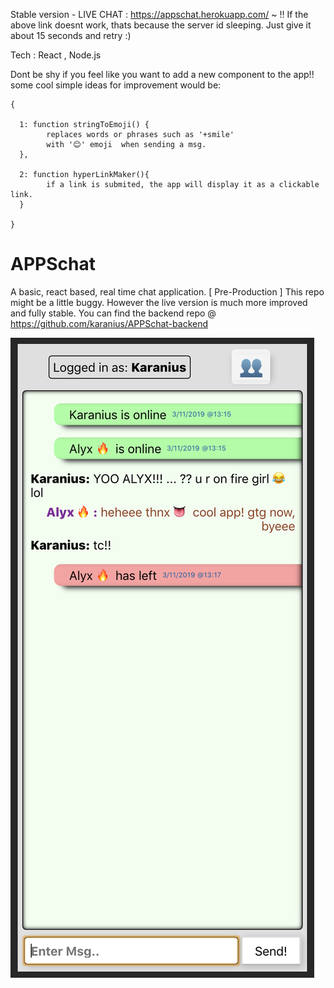 Stable version - LIVE CHAT :  https://appschat.herokuapp.com/ 
~ !! If the above link doesnt work, thats because the server id sleeping. Just give it about 15 seconds and retry :)

Tech : React , Node.js

Dont be shy if you feel like you want to add a new component to the app!!
some cool simple ideas for improvement would be: 
```
{ 

  1: function stringToEmoji() { 
        replaces words or phrases such as '+smile' 
        with '😊' emoji  when sending a msg.
  },
  
  2: function hyperLinkMaker(){
        if a link is submited, the app will display it as a clickable link.
  }
  
}
```

# APPSchat
A basic, react based, real time chat application. [ Pre-Production ]
This repo might be a little buggy. However the live version is much more improved and fully stable.
You can find the backend repo @ https://github.com/karanius/APPSchat-backend

![](screenShot.png)
